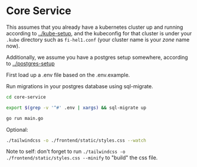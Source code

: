 # Core Service

This assumes that you already have a kubernetes cluster up and running according to [../kube-setup](../kube-setup/README.md), and the kubeconfig for that cluster is under your `.kube` directory such as `fi-hel1.conf` (your cluster name is your _zone_ name now).

Additionally, we assume you have a postgres setup somewhere, according to [../postgres-setup](../postgres-setup/README.md)

First load up a .env file based on the .env.example.

Run migrations in your postgres database using sql-migrate.

```bash
cd core-service
```

```bash
export $(grep -v '^#' .env | xargs) && sql-migrate up
```

```bash
go run main.go
```

Optional:

```bash
./tailwindcss -o ./frontend/static/styles.css --watch
```

Note to self: don't forget to run `./tailwindcss -o ./frontend/static/styles.css --minify` to "build" the css file.
